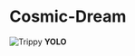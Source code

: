 # Cosmic-Dream
![Trippy](https://s-media-cache-ak0.pinimg.com/236x/56/ac/74/56ac740ff6f3f36cc79b775ff6b5182a.jpg)
**YOLO**
